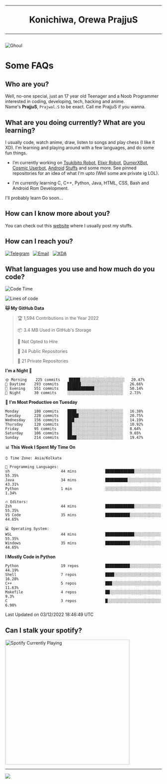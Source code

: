 <h1 align="center"><hr>Konichiwa, Orewa PrajjuS<hr></h1>


<img src="https://telegra.ph/file/6041d22c64479ee5ff802.jpg" alt="Ghoul"/>


<h1>Some FAQs</h1>


<h2>Who are you?</h2>

Well, no-one special, just an 17 year old Teenager and a Noob Programmer interested in coding, developing, tech, hacking and anime.
<br>
Name's <b>PrajjuS</b>, <code>Prajwal.S</code> to be exact. Call me PrajjuS if you wanna.


<h2>What are you doing currently? What are you learning?</h2>

I usually code, watch anime, draw, listen to songs and play chess (I like it XD). I'm learning and playing around with a few languages, and do some fun things.

- I’m currently working on <a href="Https://t.me/PrajjuSAssistantBot">Tsukibito Robot</a>, <a href="https://t.me/projectelixir_bot">Elixir Robot</a>, <a href="https://t.me/DumprXBot">DumprXBot</a>, <a href="https://github.com/SkyLab-Devs/CosmicUserbot">Cosmic Userbot</a>, <a href="https://github.com/Noob-OS">Android</a> <a href="https://github.com/PrajjuS/device_xiaomi_vince">Stuffs</a> and some more. See pinned repositories for an idea of what I'm upto (Well some are private ig LOL).

- I'm currently learning C, C++, Python, Java, HTML, CSS, Bash and Android Rom Development.

I'll probably learn Go soon...


<h2>How can I know more about you?</h2>

You can check out this <a href="https://prajjus.site">website</a> where I usually post my stuffs.


<h2>How can I reach you?</h2>

<a href="https://t.me/PrajjuS"><img src="https://img.shields.io/badge/PrajjuS-2CA5E0?style=flat-square&logo=telegram&logoColor=white" alt="Telegram"/></a>&nbsp;&nbsp;&nbsp;<a href="theprajjus@gmail.com"><img src="https://img.shields.io/badge/theprajjus@gmail.com-D14836?style=flat-square&logo=gmail&logoColor=white" alt="Email"/></a>&nbsp;&nbsp;&nbsp;<a href="https://forum.xda-developers.com/m/prajjus.10388799/"><img src="https://img.shields.io/badge/PrajjuS-F59714?style=flat-square&logo=xda-developers&logoColor=white" alt="XDA"/></a>


<h2>What languages you use and how much do you code?</h2>

<!--START_SECTION:waka-->
![Code Time](http://img.shields.io/badge/Code%20Time-183%20hrs%2018%20mins-blue)

![Lines of code](https://img.shields.io/badge/From%20Hello%20World%20I%27ve%20Written-28%20Thousand%20lines%20of%20code-blue)

**🐱 My GitHub Data** 

> 🏆 1,594 Contributions in the Year 2022
 > 
> 📦 3.4 MB Used in GitHub's Storage 
 > 
> 🚫 Not Opted to Hire
 > 
> 📜 24 Public Repositories 
 > 
> 🔑 21 Private Repositories  
 > 
**I'm a Night 🦉** 

```text
🌞 Morning    225 commits    █████░░░░░░░░░░░░░░░░░░░░   20.47% 
🌆 Daytime    293 commits    ██████░░░░░░░░░░░░░░░░░░░   26.66% 
🌃 Evening    551 commits    ████████████░░░░░░░░░░░░░   50.14% 
🌙 Night      30 commits     ░░░░░░░░░░░░░░░░░░░░░░░░░   2.73%

```
📅 **I'm Most Productive on Tuesday** 

```text
Monday       180 commits    ████░░░░░░░░░░░░░░░░░░░░░   16.38% 
Tuesday      228 commits    █████░░░░░░░░░░░░░░░░░░░░   20.75% 
Wednesday    156 commits    ███░░░░░░░░░░░░░░░░░░░░░░   14.19% 
Thursday     120 commits    ██░░░░░░░░░░░░░░░░░░░░░░░   10.92% 
Friday       95 commits     ██░░░░░░░░░░░░░░░░░░░░░░░   8.64% 
Saturday     106 commits    ██░░░░░░░░░░░░░░░░░░░░░░░   9.65% 
Sunday       214 commits    ████░░░░░░░░░░░░░░░░░░░░░   19.47%

```


📊 **This Week I Spent My Time On** 

```text
⌚︎ Time Zone: Asia/Kolkata

💬 Programming Languages: 
sh                       44 mins             █████████████░░░░░░░░░░░░   55.35% 
Java                     34 mins             ██████████░░░░░░░░░░░░░░░   43.31% 
Python                   1 min               ░░░░░░░░░░░░░░░░░░░░░░░░░   1.34%

🔥 Editors: 
Zsh                      44 mins             █████████████░░░░░░░░░░░░   55.35% 
VS Code                  35 mins             ███████████░░░░░░░░░░░░░░   44.65%

💻 Operating System: 
WSL                      44 mins             █████████████░░░░░░░░░░░░   55.35% 
Windows                  35 mins             ███████████░░░░░░░░░░░░░░   44.65%

```

**I Mostly Code in Python** 

```text
Python                   19 repos            ███████████░░░░░░░░░░░░░░   44.19% 
Shell                    7 repos             ████░░░░░░░░░░░░░░░░░░░░░   16.28% 
C++                      5 repos             ███░░░░░░░░░░░░░░░░░░░░░░   11.63% 
Makefile                 4 repos             ██░░░░░░░░░░░░░░░░░░░░░░░   9.3% 
C                        3 repos             █░░░░░░░░░░░░░░░░░░░░░░░░   6.98%

```



 Last Updated on 03/12/2022 18:46:49 UTC
<!--END_SECTION:waka-->


<h2>Can I stalk your spotify?</h2>

<a href="https://open.spotify.com/user/cotgk31v4nhw20gs5adb29jq5"><img src="https://spotify-readme-prajjus.vercel.app/api?theme=dark&rainbow=true" alt="Spotify Currently Playing" width="400px"/></a>


<hr>


<img src="https://komarev.com/ghpvc/?username=prajjus&label=Profile%20Views&color=000000&style=flat">

